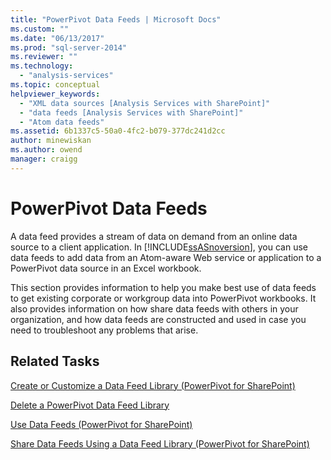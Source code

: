 ```yaml
---
title: "PowerPivot Data Feeds | Microsoft Docs"
ms.custom: ""
ms.date: "06/13/2017"
ms.prod: "sql-server-2014"
ms.reviewer: ""
ms.technology: 
  - "analysis-services"
ms.topic: conceptual
helpviewer_keywords: 
  - "XML data sources [Analysis Services with SharePoint]"
  - "data feeds [Analysis Services with SharePoint]"
  - "Atom data feeds"
ms.assetid: 6b1337c5-50a0-4fc2-b079-377dc241d2cc
author: minewiskan
ms.author: owend
manager: craigg
---
```

# PowerPivot Data Feeds
  A data feed provides a stream of data on demand from an online data source to a client application. In [!INCLUDE[ssASnoversion](../../includes/ssasnoversion-md.md)], you can use data feeds to add data from an Atom-aware Web service or application to a PowerPivot data source in an Excel workbook.  
  
 This section provides information to help you make best use of data feeds to get existing corporate or workgroup data into PowerPivot workbooks. It also provides information on how share data feeds with others in your organization, and how data feeds are constructed and used in case you need to troubleshoot any problems that arise.  
  
## Related Tasks  
 [Create or Customize a Data Feed Library &#40;PowerPivot for SharePoint&#41;](create-or-customize-a-data-feed-library-power-pivot-for-sharepoint.md)  
  
 [Delete a PowerPivot Data Feed Library](delete-a-power-pivot-data-feed-library.md)  
  
 [Use Data Feeds &#40;PowerPivot for SharePoint&#41;](use-data-feeds-power-pivot-for-sharepoint.md)  
  
 [Share Data Feeds Using a Data Feed Library &#40;PowerPivot for SharePoint&#41;](share-data-feeds-using-a-data-feed-library-power-pivot-for-sharepoint.md)  
  
  
